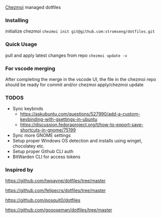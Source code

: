 [Chezmoi](https://www.chezmoi.io/) managed dotfiles

### Installing

initialize chezmoi
`chezmoi init git@github.com:stromseng/dotfiles.git`

### Quick Usage

pull and apply latest changes from repo
`chezmoi update -v`

### For vscode merging

After completing the merge in the vscode UI, the file in the chezmoi repo should be ready for commit and/or chezmoi apply/chezmoi update

### TODOS

- Sync keybinds
    - https://askubuntu.com/questions/527990/add-a-custom-keybinding-with-gsettings-in-ubuntu
    - https://discussion.fedoraproject.org/t/how-to-export-save-shortcuts-in-gnome/75199
- Sync more GNOME settings
- Setup proper Windows OS detection and installs using winget, chocolatey etc.
- Setup proper Github CLI auth
- BitWarden CLI for access tokens

### Inspired by

https://github.com/twpayne/dotfiles/tree/master

https://github.com/felipecrs/dotfiles/tree/master

https://github.com/posquit0/dotfiles

https://github.com/goooseman/dotfiles/tree/master
